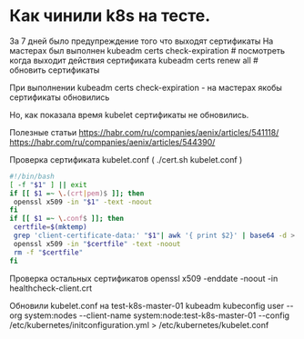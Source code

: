 # Как чинили  k8s на тесте.

За 7 дней было предупреждение того что выходят сертификаты
На мастерах был выполнен 
kubeadm certs check-expiration # посмотреть когда выходит действия сертификата
kubeadm certs renew	all      # обновить сертификаты

 При выполнении 
kubeadm certs check-expiration - на мастерах якобы сертификаты обновились 

Но, как показала время kubelet сертификаты не обновились.

Полезные статьи
https://habr.com/ru/companies/aenix/articles/541118/
https://habr.com/ru/companies/aenix/articles/544390/


Проверка сертификата kubelet.conf  ( ./cert.sh kubelet.conf )

```bash
#!/bin/bash
[ -f "$1" ] || exit
if [[ $1 =~ \.(crt|pem)$ ]]; then
 openssl x509 -in "$1" -text -noout
fi
if [[ $1 =~ \.conf$ ]]; then
 certfile=$(mktemp)
 grep 'client-certificate-data:' "$1"| awk '{ print $2}' | base64 -d > "$certfile"
 openssl x509 -in "$certfile" -text -noout
 rm -f "$certfile"
fi
```

Проверка остальных сертификатов
openssl x509 -enddate -noout -in healthcheck-client.crt


Обновили kubelet.conf на test-k8s-master-01
kubeadm kubeconfig user --org system:nodes --client-name system:node:test-k8s-master-01 --config /etc/kubernetes/initconfiguration.yml > /etc/kubernetes/kubelet.conf





